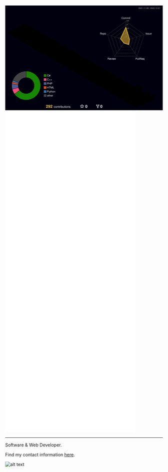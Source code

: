 ![](./profile-3d-contrib/profile-night-rainbow.svg)
![](github-metrics.svg)
<!--
<img src="https://img.shields.io/badge/IDE-Visual%20Studio%20Code-blue"> <img src="https://img.shields.io/badge/OS-Windows%2011-informational">
<img src="https://img.shields.io/badge/Language-C%23-brightgreen">
<img src="https://img.shields.io/badge/Language-HTML-red">
<img src="https://img.shields.io/badge/Language-CSS-blue">
<img src="https://img.shields.io/badge/Language-PHP-9cf">-->
<hr>
Software & Web Developer.

Find my contact information <a href="https://www.recon.best">here</a>.

![alt text](https://media.discordapp.net/attachments/875439238643068968/878785066489221150/b_sig.png)
